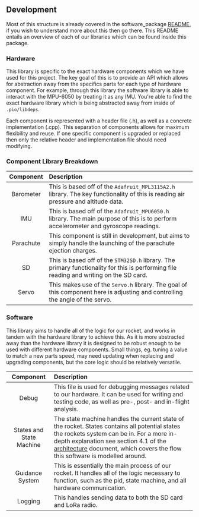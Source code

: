 ## Development

Most of this structure is already covered in the software_package [README](./software_package/README.md), if you wish to understand more about this then go there. This README entails an overview of each of our libraries which can be found inside this package.  


### Hardware

This library is specific to the exact hardware components which we have used for this project. The key goal of this is to provide an API which allows for abstraction away from the specifics parts for each type of hardware component. For example, through this library the software library is able to interact with the MPU-6050 by treating it as any IMU. You're able to find the exact hardware library which is being abstracted away from inside of `.pio/libdeps`.

Each component is represented with a header file (.h), as well as a concrete implementation (.cpp). This separation of components allows for maximum flexibility and reuse. If one specific component is upgraded or replaced then only the relative header and implementation file should need modifying.

### Component Library Breakdown

|Component|Description|
:--------:|:----------|
|Barometer| This is based off of the `Adafruit_MPL3115A2.h` library. The key functionality of this is reading air pressure and altitude data.|
|IMU      | This is based off of the `Adafruit_MPU6050.h` library. The main purpose of this is to perform accelerometer and gyroscope readings.|
|Parachute| This component is still in development, but aims to simply handle the launching of the parachute ejection charges.|
|SD       | This is based off of the `STM32SD.h` library. The primary functionality for this is performing file reading and writing on the SD card.|
|Servo    | This makes use of the `Servo.h` library. The goal of this component here is adjusting and controlling the angle of the servo.|


### Software   
This library aims to handle all of the logic for our rocket, and works in tandem with the hardware library to achieve this. As it is more abstracted away than the hardware library it is designed to be robust enough to be used with different hardware components. Small things, eg. tuning a value to match a new parts speed, may need updating when replacing and upgrading components, but the core logic should be relatively versatile.

|Component|Description|
:--------:|:----------|
|Debug  |This file is used for debugging messages related to our hardware. It can be used for writing and testing code, as well as pre-, post- and in-flight analysis. |
|States and State Machine   | The state machine handles the current state of the rocket. States contains all potential states the rockets system can be in. For a more in-depth explanation see section 4.1 of the [architecture](/../../architecture_design/architecture_design.md) document, which covers the flow this software is modelled around.|
|Guidance System | This is essentially the main process of our rocket. It handles all of the logic necessary to function, such as the pid, state machine, and all hardware communication. |
|Logging | This handles sending data to both the SD card and LoRa radio. |

